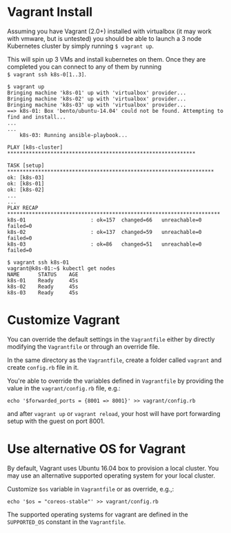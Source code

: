 Vagrant Install
=================

Assuming you have Vagrant (2.0+) installed with virtualbox (it may work
with vmware, but is untested) you should be able to launch a 3 node
Kubernetes cluster by simply running `$ vagrant up`.<br />

This will spin up 3 VMs and install kubernetes on them.  Once they are
completed you can connect to any of them by running <br />
`$ vagrant ssh k8s-0[1..3]`.

```
$ vagrant up
Bringing machine 'k8s-01' up with 'virtualbox' provider...
Bringing machine 'k8s-02' up with 'virtualbox' provider...
Bringing machine 'k8s-03' up with 'virtualbox' provider...
==> k8s-01: Box 'bento/ubuntu-14.04' could not be found. Attempting to find and install...
...
...
    k8s-03: Running ansible-playbook...

PLAY [k8s-cluster] *************************************************************

TASK [setup] *******************************************************************
ok: [k8s-03]
ok: [k8s-01]
ok: [k8s-02]
...
...
PLAY RECAP *********************************************************************
k8s-01                     : ok=157  changed=66   unreachable=0    failed=0
k8s-02                     : ok=137  changed=59   unreachable=0    failed=0
k8s-03                     : ok=86   changed=51   unreachable=0    failed=0

$ vagrant ssh k8s-01
vagrant@k8s-01:~$ kubectl get nodes
NAME      STATUS    AGE
k8s-01    Ready     45s
k8s-02    Ready     45s
k8s-03    Ready     45s
```

Customize Vagrant
=================

You can override the default settings in the `Vagrantfile` either by directly modifying the `Vagrantfile`
or through an override file.

In the same directory as the `Vagrantfile`, create a folder called `vagrant` and create `config.rb` file in it.

You're able to override the variables defined in `Vagrantfile` by providing the value in the `vagrant/config.rb` file,
e.g.:

    echo '$forwarded_ports = {8001 => 8001}' >> vagrant/config.rb

and after `vagrant up` or `vagrant reload`, your host will have port forwarding setup with the guest on port 8001.

Use alternative OS for Vagrant
==============================

By default, Vagrant uses Ubuntu 16.04 box to provision a local cluster. You may use an alternative supported
operating system for your local cluster.

Customize `$os` variable in `Vagrantfile` or as override, e.g.,:

    echo '$os = "coreos-stable"' >> vagrant/config.rb


The supported operating systems for vagrant are defined in the `SUPPORTED_OS` constant in the `Vagrantfile`.

